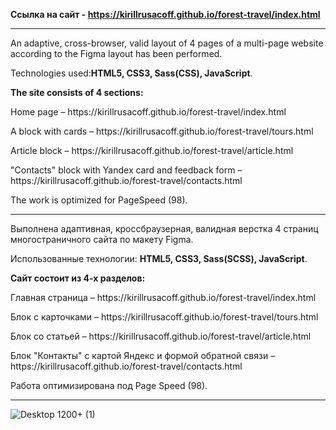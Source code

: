 <b>Ссылка на сайт - https://kirillrusacoff.github.io/forest-travel/index.html </b>

********************
An adaptive, cross-browser, valid layout of 4 pages of a multi-page website according to the Figma layout has been performed.

Technologies used:<b>HTML5, CSS3, Sass(CSS), JavaScript</b>.

<b>The site consists of 4 sections:</b>
<p>Home page – https://kirillrusacoff.github.io/forest-travel/index.html</p>
<p>A block with cards – https://kirillrusacoff.github.io/forest-travel/tours.html</p>
<p>Article block – https://kirillrusacoff.github.io/forest-travel/article.html</p>
<p>"Contacts" block with Yandex card and feedback form – https://kirillrusacoff.github.io/forest-travel/contacts.html</p>

The work is optimized for PageSpeed (98).

*********************

Выполнена адаптивная, кроссбраузерная, валидная верстка 4 страниц многостраничного сайта по макету Figma.

Использованные технологии: <b>HTML5, CSS3, Sass(SCSS), JavaScript</b>.

<b>Сайт состоит из 4-х разделов:</b>
<p>Главная страница – https://kirillrusacoff.github.io/forest-travel/index.html </p>
<p>Блок с карточками – https://kirillrusacoff.github.io/forest-travel/tours.html </p>
<p>Блок со статьей – https://kirillrusacoff.github.io/forest-travel/article.html </p>
<p>Блок "Контакты" с картой Яндекс и формой обратной связи – https://kirillrusacoff.github.io/forest-travel/contacts.html </p>

Работа оптимизирована под  Page Speed (98).

********************

![Desktop 1200+ (1)](https://github.com/KirillRusacoff/forest-travel/assets/121468262/c276cb5d-f8f5-4866-b1de-b1062900d493)

